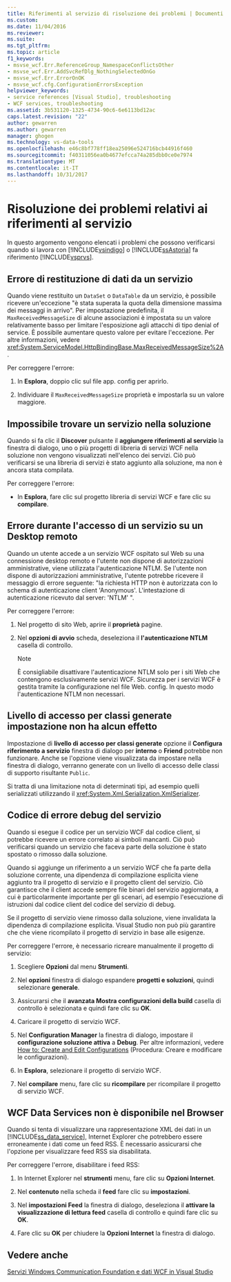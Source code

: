 ```yaml
---
title: Riferimenti al servizio di risoluzione dei problemi | Documenti Microsoft
ms.custom: 
ms.date: 11/04/2016
ms.reviewer: 
ms.suite: 
ms.tgt_pltfrm: 
ms.topic: article
f1_keywords:
- msvse_wcf.Err.ReferenceGroup_NamespaceConflictsOther
- msvse_wcf.Err.AddSvcRefDlg_NothingSelectedOnGo
- msvse_wcf.Err.ErrorOnOK
- msvse_wcf.cfg.ConfigurationErrorsException
helpviewer_keywords:
- service references [Visual Studio], troubleshooting
- WCF services, troubleshooting
ms.assetid: 3b531120-1325-4734-90c6-6e6113bd12ac
caps.latest.revision: "22"
author: gewarren
ms.author: gewarren
manager: ghogen
ms.technology: vs-data-tools
ms.openlocfilehash: e46c8bf778ff18ea25096e524716bcb44916f460
ms.sourcegitcommit: f40311056ea0b4677efcca74a285dbb0ce0e7974
ms.translationtype: MT
ms.contentlocale: it-IT
ms.lasthandoff: 10/31/2017
---
```

# <a name="troubleshooting-service-references"></a>Risoluzione dei problemi relativi ai riferimenti al servizio
In questo argomento vengono elencati i problemi che possono verificarsi quando si lavora con [!INCLUDE[vsindigo](../data-tools/includes/vsindigo_md.md)] o [!INCLUDE[ssAstoria](../data-tools/includes/ssastoria_md.md)] fa riferimento [!INCLUDE[vsprvs](../code-quality/includes/vsprvs_md.md)].  
  
## <a name="error-returning-data-from-a-service"></a>Errore di restituzione di dati da un servizio  
 Quando viene restituito un `DataSet` o `DataTable` da un servizio, è possibile ricevere un'eccezione "è stata superata la quota della dimensione massima dei messaggi in arrivo". Per impostazione predefinita, il `MaxReceivedMessageSize` di alcune associazioni è impostata su un valore relativamente basso per limitare l'esposizione agli attacchi di tipo denial of service. È possibile aumentare questo valore per evitare l'eccezione. Per altre informazioni, vedere <xref:System.ServiceModel.HttpBindingBase.MaxReceivedMessageSize%2A>.  
  
 Per correggere l'errore:  
  
1.  In **Esplora**, doppio clic sul file app. config per aprirlo.  
  
2.  Individuare il `MaxReceivedMessageSize` proprietà e impostarla su un valore maggiore.  
  
## <a name="cannot-find-a-service-in-my-solution"></a>Impossibile trovare un servizio nella soluzione  
 Quando si fa clic il **Discover** pulsante il **aggiungere riferimenti al servizio** la finestra di dialogo, uno o più progetti di libreria di servizi WCF nella soluzione non vengono visualizzati nell'elenco dei servizi. Ciò può verificarsi se una libreria di servizi è stato aggiunto alla soluzione, ma non è ancora stata compilata.  
  
 Per correggere l'errore:  
  
-   In **Esplora**, fare clic sul progetto libreria di servizi WCF e fare clic su **compilare**.  
  
## <a name="error-accessing-a-service-over-a-remote-desktop"></a>Errore durante l'accesso di un servizio su un Desktop remoto  
 Quando un utente accede a un servizio WCF ospitato sul Web su una connessione desktop remoto e l'utente non dispone di autorizzazioni amministrative, viene utilizzata l'autenticazione NTLM. Se l'utente non dispone di autorizzazioni amministrative, l'utente potrebbe ricevere il messaggio di errore seguente: "la richiesta HTTP non è autorizzata con lo schema di autenticazione client 'Anonymous'. L'intestazione di autenticazione ricevuto dal server: 'NTLM' ".  
  
 Per correggere l'errore:  
  
1.  Nel progetto di sito Web, aprire il **proprietà** pagine.  
  
2.  Nel **opzioni di avvio** scheda, deseleziona il **l'autenticazione NTLM** casella di controllo.  
  
    > [!NOTE]
    >  È consigliabile disattivare l'autenticazione NTLM solo per i siti Web che contengono esclusivamente servizi WCF. Sicurezza per i servizi WCF è gestita tramite la configurazione nel file Web. config. In questo modo l'autenticazione NTLM non necessari.  
  
## <a name="access-level-for-generated-classes-setting-has-no-effect"></a>Livello di accesso per classi generate impostazione non ha alcun effetto  
 Impostazione di **livello di accesso per classi generate** opzione il **Configura riferimento a servizio** finestra di dialogo per **interno** o **Friend** potrebbe non funzionare. Anche se l'opzione viene visualizzata da impostare nella finestra di dialogo, verranno generate con un livello di accesso delle classi di supporto risultante `Public`.  
  
 Si tratta di una limitazione nota di determinati tipi, ad esempio quelli serializzati utilizzando il <xref:System.Xml.Serialization.XmlSerializer>.  
  
## <a name="error-debugging-service-code"></a>Codice di errore debug del servizio  
 Quando si esegue il codice per un servizio WCF dal codice client, si potrebbe ricevere un errore correlato ai simboli mancanti. Ciò può verificarsi quando un servizio che faceva parte della soluzione è stato spostato o rimosso dalla soluzione.  
  
 Quando si aggiunge un riferimento a un servizio WCF che fa parte della soluzione corrente, una dipendenza di compilazione esplicita viene aggiunto tra il progetto di servizio e il progetto client del servizio. Ciò garantisce che il client accede sempre file binari del servizio aggiornata, a cui è particolarmente importante per gli scenari, ad esempio l'esecuzione di istruzioni dal codice client del codice del servizio di debug.  
  
 Se il progetto di servizio viene rimosso dalla soluzione, viene invalidata la dipendenza di compilazione esplicita. Visual Studio non può più garantire che che viene ricompilato il progetto di servizio in base alle esigenze.  
  
 Per correggere l'errore, è necessario ricreare manualmente il progetto di servizio:  
  
1.  Scegliere **Opzioni** dal menu **Strumenti**.  
  
2.  Nel **opzioni** finestra di dialogo espandere **progetti e soluzioni**, quindi selezionare **generale**.  
  
3.  Assicurarsi che il **avanzata Mostra configurazioni della build** casella di controllo è selezionata e quindi fare clic su **OK**.  
  
4.  Caricare il progetto di servizio WCF.  
  
5.  Nel **Configuration Manager** la finestra di dialogo, impostare il **configurazione soluzione attiva** a **Debug**. Per altre informazioni, vedere [How to: Create and Edit Configurations](../ide/how-to-create-and-edit-configurations.md) (Procedura: Creare e modificare le configurazioni).  
  
6.  In **Esplora**, selezionare il progetto di servizio WCF.  
  
7.  Nel **compilare** menu, fare clic su **ricompilare** per ricompilare il progetto di servizio WCF.  
  
## <a name="wcf-data-services-do-not-display-in-the-browser"></a>WCF Data Services non è disponibile nel Browser  
 Quando si tenta di visualizzare una rappresentazione XML dei dati in un [!INCLUDE[ss_data_service](../data-tools/includes/ss_data_service_md.md)], Internet Explorer che potrebbero essere erroneamente i dati come un feed RSS. È necessario assicurarsi che l'opzione per visualizzare feed RSS sia disabilitata.  
  
 Per correggere l'errore, disabilitare i feed RSS:  
  
1.  In Internet Explorer nel **strumenti** menu, fare clic su **Opzioni Internet**.  
  
2.  Nel **contenuto** nella scheda il **feed** fare clic su **impostazioni**.  
  
3.  Nel **impostazioni Feed** la finestra di dialogo, deseleziona il **attivare la visualizzazione di lettura feed** casella di controllo e quindi fare clic su **OK**.  
  
4.  Fare clic su **OK** per chiudere la **Opzioni Internet** la finestra di dialogo.  
  
## <a name="see-also"></a>Vedere anche  
 [Servizi Windows Communication Foundation e dati WCF in Visual Studio](../data-tools/windows-communication-foundation-services-and-wcf-data-services-in-visual-studio.md)